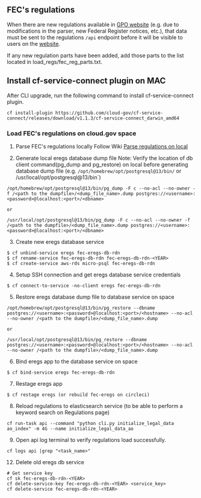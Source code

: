 ## FEC's regulations
When there are new regulations available in [GPO website](https://www.govinfo.gov/bulkdata/CFR/) (e.g. due to modifications in the parser, new Federal Register notices, etc.), that data must be sent to the regulations `/api` endpoint before it will be visible to users on the [website](https://www.fec.gov/regulations).

If any new regulation parts have been added, add those parts to the list located in load_regs/fec_reg_parts.txt.

## Install cf-service-connect plugin on MAC 
After CLI upgrade, run the following command to install cf-service-connect plugin. 

```
cf install-plugin https://github.com/cloud-gov/cf-service-connect/releases/download/v1.1.3/cf-service-connect_darwin_amd64
```

### Load FEC's regulations on cloud.gov space

1.  Parse FEC's regulations locally
Follow Wiki [Parse regulations on local](https://github.com/fecgov/fec-eregs/wiki/Parse-regulations-on-local)

2. Generate local eregs database dump file
Note: Verify the location of db client command(pg_dump and pg_restore) on local before generating database dump file
(e.g. `/opt/homebrew/opt/postgresql@13/bin/` or /usr/local/opt/postgresql@13/bin`)

```
/opt/homebrew/opt/postgresql@13/bin/pg_dump -F c --no-acl --no-owner -f /<path to the dumpfile>/<dump_file_name>.dump postgres://<username>:<password>@localhost:<port>/<dbname>
```
    or
```
/usr/local/opt/postgresql@13/bin/pg_dump -F c --no-acl --no-owner -f /<path to the dumpfile>/<dump_file_name>.dump postgres://<username>:<password>@localhost:<port>/<dbname>
```

3. Create new eregs database service

```
$ cf unbind-service eregs fec-eregs-db-rdn
$ cf rename-service fec-eregs-db-rdn fec-eregs-db-rdn-<YEAR>
$ cf create-service aws-rds micro-psql fec-eregs-db-rdn
```

4. Setup SSH connection and get eregs database service credentials
```
$ cf connect-to-service -no-client eregs fec-eregs-db-rdn
```

5. Restore eregs database dump file to database service on space
```
/opt/homebrew/opt/postgresql@13/bin/pg_restore --dbname postgres://<username>:<password>@localhost:<port>/<hostname> --no-acl --no-owner /<path to the dumpfile>/<dump_file_name>.dump
```
    or 

```
/usr/local/opt/postgresql@13/bin/pg_restore --dbname postgres://<username>:<password>@localhost:<port>/<hostname> --no-acl --no-owner /<path to the dumpfile>/<dump_file_name>.dump
```

6. Bind eregs app to the database service on space 
```
$ cf bind-service eregs fec-eregs-db-rdn
```

7. Restage eregs app 
```
$ cf restage eregs (or rebuild fec-eregs on circleci)
```

8. Reload regulations to elasticsearch service (to be able to perform a keyword search on Regulations page)
```
cf run-task api --command "python cli.py initialize_legal_data ao_index" -m 4G --name initialize_legal_data_ao
```

9. Open api log terminal to verify regulations load successfully.
```
cf logs api |grep "<task_name>"
```

12. Delete old eregs db service
```
# Get service key
cf sk fec-eregs-db-rdn-<YEAR>
cf delete-service-key fec-eregs-db-rdn-<YEAR> <service_key>
cf delete-service fec-eregs-db-rdn-<YEAR>
```

